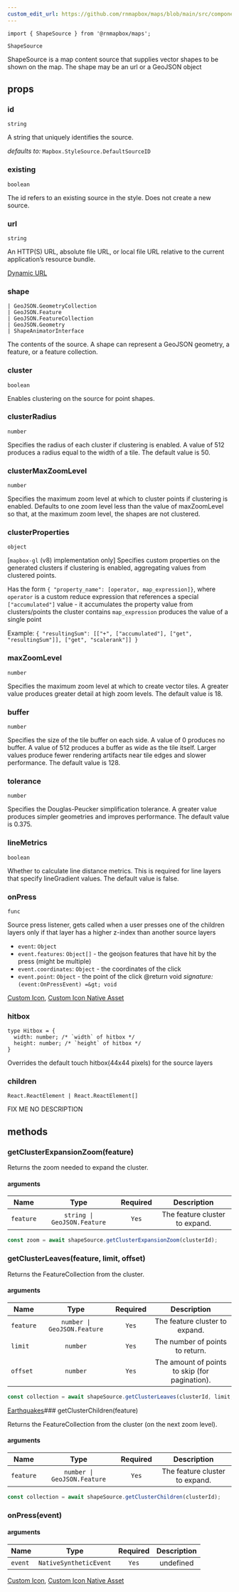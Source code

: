 ```yaml
---
custom_edit_url: https://github.com/rnmapbox/maps/blob/main/src/components/ShapeSource.tsx
---
```


  

```tsx
import { ShapeSource } from '@rnmapbox/maps';

ShapeSource

```
ShapeSource is a map content source that supplies vector shapes to be shown on the map.
The shape may be an url or a GeoJSON object

## props

  
### id

```tsx
string
```
A string that uniquely identifies the source.

  _defaults to:_ `Mapbox.StyleSource.DefaultSourceID`

  
### existing

```tsx
boolean
```
The id refers to an existing source in the style. Does not create a new source.


  
### url

```tsx
string
```
An HTTP(S) URL, absolute file URL, or local file URL relative to the current application’s resource bundle.

[Dynamic URL](../examples/Map/DynamicUrl)
  
### shape

```tsx
| GeoJSON.GeometryCollection
| GeoJSON.Feature
| GeoJSON.FeatureCollection
| GeoJSON.Geometry
| ShapeAnimatorInterface
```
The contents of the source. A shape can represent a GeoJSON geometry, a feature, or a feature collection.


  
### cluster

```tsx
boolean
```
Enables clustering on the source for point shapes.


  
### clusterRadius

```tsx
number
```
Specifies the radius of each cluster if clustering is enabled.
A value of 512 produces a radius equal to the width of a tile.
The default value is 50.


  
### clusterMaxZoomLevel

```tsx
number
```
Specifies the maximum zoom level at which to cluster points if clustering is enabled.
Defaults to one zoom level less than the value of maxZoomLevel so that, at the maximum zoom level,
the shapes are not clustered.


  
### clusterProperties

```tsx
object
```
[`mapbox-gl` (v8) implementation only]
Specifies custom properties on the generated clusters if clustering
is enabled, aggregating values from clustered points.

Has the form `{ "property_name": [operator, map_expression]}`, where
 `operator` is a custom reduce expression that references a special `["accumulated"]` value -
  it accumulates the property value from clusters/points the cluster contains
 `map_expression` produces the value of a single point

Example: `{ "resultingSum": [["+", ["accumulated"], ["get", "resultingSum"]], ["get", "scalerank"]] }`


  
### maxZoomLevel

```tsx
number
```
Specifies the maximum zoom level at which to create vector tiles.
A greater value produces greater detail at high zoom levels.
The default value is 18.


  
### buffer

```tsx
number
```
Specifies the size of the tile buffer on each side.
A value of 0 produces no buffer. A value of 512 produces a buffer as wide as the tile itself.
Larger values produce fewer rendering artifacts near tile edges and slower performance.
The default value is 128.


  
### tolerance

```tsx
number
```
Specifies the Douglas-Peucker simplification tolerance.
A greater value produces simpler geometries and improves performance.
The default value is 0.375.


  
### lineMetrics

```tsx
boolean
```
Whether to calculate line distance metrics.
This is required for line layers that specify lineGradient values.
The default value is false.


  
### onPress

```tsx
func
```
Source press listener, gets called when a user presses one of the children layers only
if that layer has a higher z-index than another source layers

- `event`: `Object` 
- `event.features`: `Object[]`  - the geojson features that have hit by the press (might be multiple)
- `event.coordinates`: `Object`  - the coordinates of the click
- `event.point`: `Object`  - the point of the click
@return void
*signature:*`(event:OnPressEvent) =&gt; void`

[Custom Icon](../examples/SymbolCircleLayer/CustomIcon), [Custom Icon Native Asset](../examples/SymbolCircleLayer/CustomIconNativeAsset)
  
### hitbox

```tsx
type Hitbox = {
  width: number; /* `width` of hitbox */
  height: number; /* `height` of hitbox */
}
```
Overrides the default touch hitbox(44x44 pixels) for the source layers


  
### children

```tsx
React.ReactElement | React.ReactElement[]
```
FIX ME NO DESCRIPTION


  





## methods
### getClusterExpansionZoom(feature)

Returns the zoom needed to expand the cluster.

#### arguments
| Name | Type | Required | Description  |
| ---- | :--: | :------: | :----------: |
| `feature` | `string \| GeoJSON.Feature` | `Yes` | The feature cluster to expand. |



```javascript
const zoom = await shapeSource.getClusterExpansionZoom(clusterId);
```


### getClusterLeaves(feature, limit, offset)

Returns the FeatureCollection from the cluster.

#### arguments
| Name | Type | Required | Description  |
| ---- | :--: | :------: | :----------: |
| `feature` | `number \| GeoJSON.Feature` | `Yes` | The feature cluster to expand. |
| `limit` | `number` | `Yes` | The number of points to return. |
| `offset` | `number` | `Yes` | The amount of points to skip (for pagination). |



```javascript
const collection = await shapeSource.getClusterLeaves(clusterId, limit, offset);
```


[Earthquakes](../examples/SymbolCircleLayer/Earthquakes)### getClusterChildren(feature)

Returns the FeatureCollection from the cluster (on the next zoom level).

#### arguments
| Name | Type | Required | Description  |
| ---- | :--: | :------: | :----------: |
| `feature` | `number \| GeoJSON.Feature` | `Yes` | The feature cluster to expand. |



```javascript
const collection = await shapeSource.getClusterChildren(clusterId);
```


### onPress(event)



#### arguments
| Name | Type | Required | Description  |
| ---- | :--: | :------: | :----------: |
| `event` | `NativeSyntheticEvent` | `Yes` | undefined |


[Custom Icon](../examples/SymbolCircleLayer/CustomIcon), [Custom Icon Native Asset](../examples/SymbolCircleLayer/CustomIconNativeAsset)
